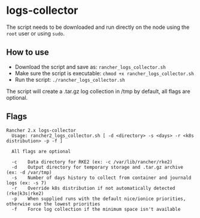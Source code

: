 # logs-collector

The script needs to be downloaded and run directly on the node using the `root` user or using `sudo`.

## How to use

* Download the script and save as: `rancher_logs_collector.sh`
* Make sure the script is executable: `chmod +x rancher_logs_collector.sh`
* Run the script: `./rancher_logs_collector.sh`

The script will create a .tar.gz log collection in /tmp by default, all flags are optional.

## Flags

```
Rancher 2.x logs-collector
  Usage: rancher2_logs_collector.sh [ -d <directory> -s <days> -r <k8s distribution> -p -f ]

  All flags are optional

  -c    Data directory for RKE2 (ex: -c /var/lib/rancher/rke2)
  -d    Output directory for temporary storage and .tar.gz archive (ex: -d /var/tmp)
  -s    Number of days history to collect from container and journald logs (ex: -s 7)
  -r    Override k8s distribution if not automatically detected (rke|k3s|rke2)
  -p    When supplied runs with the default nice/ionice priorities, otherwise use the lowest priorities
  -f    Force log collection if the minimum space isn't available
```